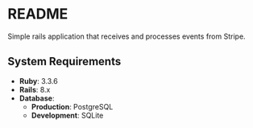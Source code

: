 # README

Simple rails application that receives and processes events from Stripe.

## System Requirements

- **Ruby**: 3.3.6  
- **Rails**: 8.x  
- **Database**:  
  - **Production**: PostgreSQL  
  - **Development**: SQLite  
